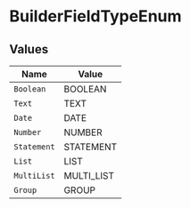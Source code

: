 # BuilderFieldTypeEnum


## Values

| Name        | Value       |
| ----------- | ----------- |
| `Boolean`   | BOOLEAN     |
| `Text`      | TEXT        |
| `Date`      | DATE        |
| `Number`    | NUMBER      |
| `Statement` | STATEMENT   |
| `List`      | LIST        |
| `MultiList` | MULTI_LIST  |
| `Group`     | GROUP       |